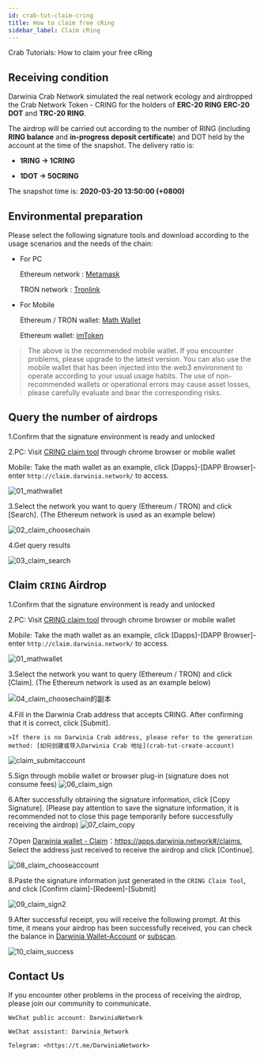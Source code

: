 ```yaml
---
id: crab-tut-claim-cring
title: How to claim free cRing
sidebar_label: Claim cRing
---
```


Crab Tutorials: How to claim your free cRing

## Receiving condition

Darwinia Crab Network simulated the real network ecology and airdropped the Crab Network Token - CRING for the holders of **ERC-20 RING** **ERC-20 DOT** and **TRC-20 RING**.

The airdrop will be carried out according to the number of RING (including **RING balance** and **in-progress deposit certificate**) and DOT held by the account at the time of the snapshot. The delivery ratio is:

- **1RING -> 1CRING**

- **1DOT -> 50CRING**

The snapshot time is: **2020-03-20 13:50:00 (+0800)**

## Environmental preparation

Please select the following signature tools and download according to the usage scenarios and the needs of the chain:

- For PC 

    Ethereum network : [Metamask](https://metamask.io/)

    TRON network : [Tronlink](https://www.tronlink.org/)

- For Mobile

    Ethereum / TRON wallet: [Math Wallet](http://www.mathwallet.org/)
    
    Ethereum wallet: [imToken](https://token.im/)

> The above is the recommended mobile wallet. If you encounter problems, please upgrade to the latest version. You can also use the mobile wallet that has been injected into the web3 environment to operate according to your usual usage habits. The use of non-recommended wallets or operational errors may cause asset losses, please carefully evaluate and bear the corresponding risks.

## Query the number of airdrops

1.Confirm that the signature environment is ready and unlocked

2.PC: Visit [CRING claim tool](http://claim.darwinia.network/) through chrome browser or mobile wallet

   Mobile: Take the math wallet as an example, click [Dapps]-[DAPP Browser]-enter `http://claim.darwinia.network/` to access.

![01_mathwallet](assets/01_en.png)

3.Select the network you want to query (Ethereum / TRON) and click [Search]. (The Ethereum network is used as an example below)

![02_claim_choosechain](assets/02_en.png)

4.Get query results

![03_claim_search](assets/03_en.png)

## Claim `CRING` Airdrop

1.Confirm that the signature environment is ready and unlocked

2.PC: Visit [CRING claim tool](http://claim.darwinia.network/) through chrome browser or mobile wallet

  Mobile: Take the math wallet as an example, click [Dapps]-[DAPP Browser]-enter `http://claim.darwinia.network/` to access.

![01_mathwallet](assets/01_en.png)

3.Select the network you want to query (Ethereum / TRON) and click [Claim]. (The Ethereum network is used as an example below)

![04_claim_choosechain的副本](assets/04_en的副本.png)

4.Fill in the Darwinia Crab address that accepts CRING. After confirming that it is correct, click [Submit].

    >️If there is no Darwinia Crab address, please refer to the generation method: [如何创建或导入Darwinia Crab 地址](crab-tut-create-account)

![claim_submitaccount](assets/05_en.png)

5.Sign through mobile wallet or browser plug-in (signature does not consume fees)
![06_claim_sign](assets/06_en.png)

6.After successfully obtaining the signature information, click [Copy Signature]. (Please pay attention to save the signature information, it is recommended not to close this page temporarily before successfully receiving the airdrop)
![07_claim_copy](assets/07_en.png)

7.Open [Darwinia wallet - Claim](https://apps.darwinia.network#/claims)：<https://apps.darwinia.network#/claims>, Select the address just received to receive the airdrop and click [Continue].

![08_claim_chooseaccount](assets/08_en.png)

8.Paste the signature information just generated in the `CRING Claim Tool`, and click [Confirm claim]-[Redeem]-[Submit]

![09_claim_sign2](assets/09_en.png)

9.After successful receipt, you will receive the following prompt. At this time, it means your airdrop has been successfully received, you can check the balance in [Darwinia Wallet-Account](https://apps.darwinia.network#/accounts) or [subscan](https://crab.subscan.io/).

![10_claim_success](assets/10_en.png)

## Contact Us

If you encounter other problems in the process of receiving the airdrop, please join our community to communicate.

    WeChat public account: DarwiniaNetwork

    WeChat assistant: Darwinia_Network

    Telegram: <https://t.me/DarwiniaNetwork>